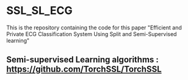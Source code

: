 # SSL_SL_ECG
This is the repository containing the code for this paper "Efficient and Private ECG Classification System Using Split and Semi-Supervised learning"


## Semi-supervised Learning algorithms : https://github.com/TorchSSL/TorchSSL
